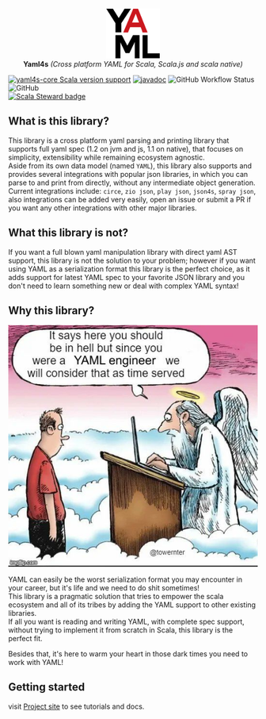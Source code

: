 <p align="center">
  <img src="./docs/logo.svg" height="100px" alt="Yaml4s icon" />
  <br/>
  <strong>Yaml4s</strong>
  <i>(Cross platform YAML for Scala, Scala.js and scala native)</i>
</p>

[![yaml4s-core Scala version support](https://index.scala-lang.org/hnaderi/yaml4s/yaml4s-core/latest.svg?style=flat-square)](https://index.scala-lang.org/hnaderi/yaml4s/yaml4s-core)
[![javadoc](https://javadoc.io/badge2/dev.hnaderi/yaml4s-docs_3/scaladoc.svg?style=flat-square)](https://javadoc.io/doc/dev.hnaderi/yaml4s-docs_3) 
<img alt="GitHub Workflow Status" src="https://img.shields.io/github/actions/workflow/status/hnaderi/yaml4s/ci.yml?style=flat-square">
<img alt="GitHub" src="https://img.shields.io/github/license/hnaderi/yaml4s?style=flat-square">  
[![Scala Steward badge](https://img.shields.io/badge/Scala_Steward-helping-blue.svg?style=flat-square&logo=data:image/png;base64,iVBORw0KGgoAAAANSUhEUgAAAA4AAAAQCAMAAAARSr4IAAAAVFBMVEUAAACHjojlOy5NWlrKzcYRKjGFjIbp293YycuLa3pYY2LSqql4f3pCUFTgSjNodYRmcXUsPD/NTTbjRS+2jomhgnzNc223cGvZS0HaSD0XLjbaSjElhIr+AAAAAXRSTlMAQObYZgAAAHlJREFUCNdNyosOwyAIhWHAQS1Vt7a77/3fcxxdmv0xwmckutAR1nkm4ggbyEcg/wWmlGLDAA3oL50xi6fk5ffZ3E2E3QfZDCcCN2YtbEWZt+Drc6u6rlqv7Uk0LdKqqr5rk2UCRXOk0vmQKGfc94nOJyQjouF9H/wCc9gECEYfONoAAAAASUVORK5CYII=)](https://scala-steward.org)

## What is this library?
This library is a cross platform yaml parsing and printing library that supports full yaml spec (1.2 on jvm and js, 1.1 on native),
that focuses on simplicity, extensibility while remaining ecosystem agnostic.  
Aside from its own data model (named `YAML`), this library also supports and provides several integrations with popular json libraries,
in which you can parse to and print from directly, without any intermediate object generation.  
Current integrations include: `circe`, `zio json`, `play json`, `json4s`, `spray json`, 
also integrations can be added very easily, open an issue or submit a PR if you want any other integrations with other major libraries.

## What this library is not?
If you want a full blown yaml manipulation library with direct yaml AST support, this library is not the solution to your problem;
however if you want using YAML as a serialization format this library is the perfect choice, as it adds support for latest YAML spec to your
favorite JSON library and you don't need to learn something new or deal with complex YAML syntax!

## Why this library?
<p align="center">
  <img src="./docs/meme.jpg" alt="Angel tells a man: It says you should be in hell, but since you were a YAML engineer, we will consider that as time served." />
</p>

YAML can easily be the worst serialization format you may encounter in your career, but it's life and we need to do shit sometimes!  
This library is a pragmatic solution that tries to empower the scala ecosystem and all of its tribes by adding the YAML support to other existing libraries.  
If all you want is reading and writing YAML, with complete spec support, without trying to implement it from scratch in Scala, this library is the perfect fit.

Besides that, it's here to warm your heart in those dark times you need to work with YAML!

## Getting started
visit [Project site](https://projects.hnaderi.dev/yaml4s/) to see tutorials and docs.

